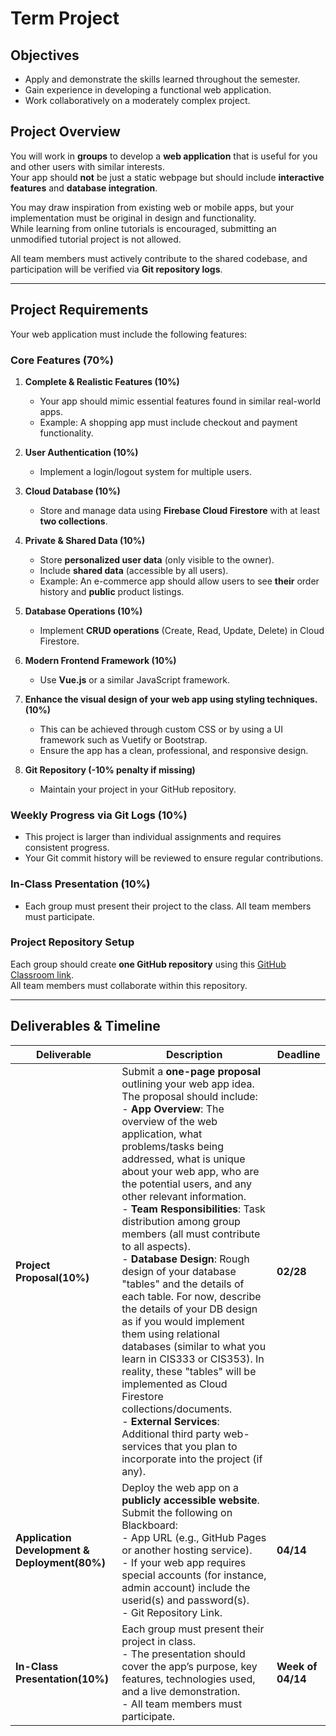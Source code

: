 # Term Project

## Objectives

- Apply and demonstrate the skills learned throughout the semester.
- Gain experience in developing a functional web application.
- Work collaboratively on a moderately complex project.

## Project Overview

You will work in **groups** to develop a **web application** that is useful for you and other users with similar interests.  
Your app should **not** be just a static webpage but should include **interactive features** and **database integration**.

You may draw inspiration from existing web or mobile apps, but your implementation must be original in design and functionality.  
While learning from online tutorials is encouraged, submitting an unmodified tutorial project is not allowed.

All team members must actively contribute to the shared codebase, and participation will be verified via **Git repository logs**.

---

## Project Requirements

Your web application must include the following features:

### Core Features (70%)

1. **Complete & Realistic Features (10%)**

   - Your app should mimic essential features found in similar real-world apps.
   - Example: A shopping app must include checkout and payment functionality.

2. **User Authentication (10%)**

   - Implement a login/logout system for multiple users.

3. **Cloud Database (10%)**

   - Store and manage data using **Firebase Cloud Firestore** with at least **two collections**.

4. **Private & Shared Data (10%)**

   - Store **personalized user data** (only visible to the owner).
   - Include **shared data** (accessible by all users).
   - Example: An e-commerce app should allow users to see **their** order history and **public** product listings.

5. **Database Operations (10%)**

   - Implement **CRUD operations** (Create, Read, Update, Delete) in Cloud Firestore.

6. **Modern Frontend Framework (10%)**

   - Use **Vue.js** or a similar JavaScript framework.

7. **Enhance the visual design of your web app using styling techniques.(10%)**

   - This can be achieved through custom CSS or by using a UI framework such as Vuetify or Bootstrap.
   - Ensure the app has a clean, professional, and responsive design.

8. **Git Repository (-10% penalty if missing)**
   - Maintain your project in your GitHub repository.

### Weekly Progress via Git Logs (10%)

- This project is larger than individual assignments and requires consistent progress.
- Your Git commit history will be reviewed to ensure regular contributions.

### In-Class Presentation (10%)

- Each group must present their project to the class. All team members must participate.

### Project Repository Setup

Each group should create **one GitHub repository** using this [GitHub Classroom link](https://classroom.github.com/a/mxK4dQXB).  
All team members must collaborate within this repository.

---

## **Deliverables & Timeline**

| Deliverable | Description | Deadline |
| --- | --- | --- |
| **Project Proposal(10%)** | Submit a **one-page proposal** outlining your web app idea. The proposal should include: <br> - **App Overview**: The overview of the web application, what problems/tasks being addressed, what is unique about your web app, who are the potential users, and any other relevant information. <br> - **Team Responsibilities**: Task distribution among group members (all must contribute to all aspects). <br> - **Database Design**: Rough design of your database "tables" and the details of each table. For now, describe the details of your DB design as if you would implement them using relational databases (similar to what you learn in CIS333 or CIS353). In reality, these "tables" will be implemented as Cloud Firestore collections/documents. <br> - **External Services**: Additional third party web-services that you plan to incorporate into the project (if any). | **02/28** |
| **Application Development & Deployment(80%)** | Deploy the web app on a **publicly accessible website**. Submit the following on Blackboard: <br> - App URL (e.g., GitHub Pages or another hosting service). <br> - If your web app requires special accounts (for instance, admin account) include the userid(s) and password(s). <br> - Git Repository Link. | **04/14** |
| **In-Class Presentation(10%)** | Each group must present their project in class. <br> - The presentation should cover the app’s purpose, key features, technologies used, and a live demonstration. <br> - All team members must participate. | **Week of 04/14** |
